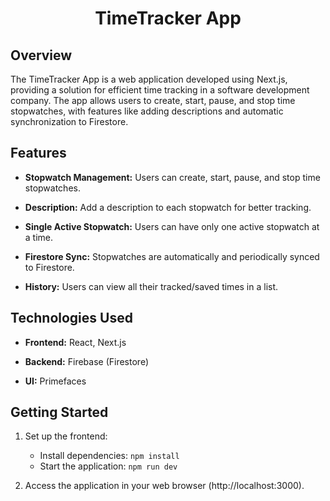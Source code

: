 <h1 align="center">TimeTracker App</h1>

## Overview

The TimeTracker App is a web application developed using Next.js, providing a solution for efficient time tracking in a software development company. The app allows users to create, start, pause, and stop time stopwatches, with features like adding descriptions and automatic synchronization to Firestore.

## Features

- **Stopwatch Management:** Users can create, start, pause, and stop time stopwatches.

- **Description:** Add a description to each stopwatch for better tracking.

- **Single Active Stopwatch:** Users can have only one active stopwatch at a time.

- **Firestore Sync:** Stopwatches are automatically and periodically synced to Firestore.

- **History:** Users can view all their tracked/saved times in a list.

## Technologies Used

- **Frontend:** React, Next.js

- **Backend:** Firebase (Firestore)

- **UI:** Primefaces

## Getting Started

1. Set up the frontend:

   - Install dependencies: `npm install`
   - Start the application: `npm run dev`

2. Access the application in your web browser (http://localhost:3000).
